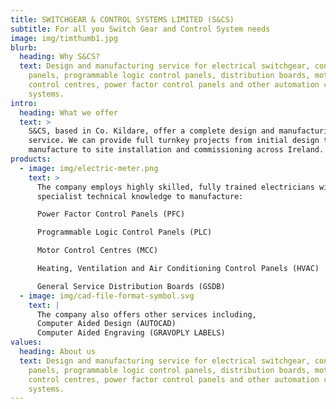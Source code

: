 ```yaml
---
title: SWITCHGEAR & CONTROL SYSTEMS LIMITED (S&CS)
subtitle: For all you Switch Gear and Control System needs
image: img/timthumb1.jpg
blurb:
  heading: Why S&CS?
  text: Design and manufacturing service for electrical switchgear, control
    panels, programmable logic control panels, distribution boards, motor
    control centres, power factor control panels and other automation control
    systems.
intro:
  heading: What we offer
  text: >
    S&CS, based in Co. Kildare, offer a complete design and manufacturing
    service. We can provide full turnkey projects from initial design to
    manufacture to site installation and commissioning across Ireland.
products:
  - image: img/electric-meter.png
    text: >
      The company employs highly skilled, fully trained electricians with the
      specialist technical knowledge to manufacture:

      Power Factor Control Panels (PFC)

      Programmable Logic Control Panels (PLC)

      Motor Control Centres (MCC)

      Heating, Ventilation and Air Conditioning Control Panels (HVAC)

      General Service Distribution Boards (GSDB)
  - image: img/cad-file-format-symbol.svg
    text: |
      The company also offers other services including,
      Computer Aided Design (AUTOCAD)
      Computer Aided Engraving (GRAVOPLY LABELS)
values:
  heading: About us
  text: Design and manufacturing service for electrical switchgear, control
    panels, programmable logic control panels, distribution boards, motor
    control centres, power factor control panels and other automation control
    systems.
---
```

